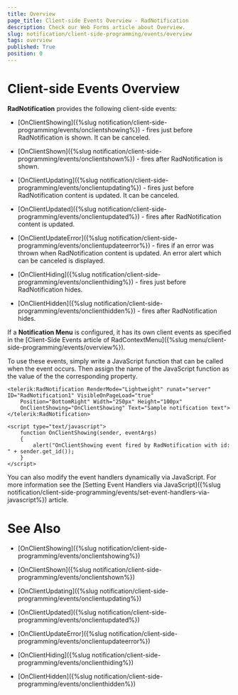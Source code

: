 ```yaml
---
title: Overview
page_title: Client-side Events Overview - RadNotification
description: Check our Web Forms article about Overview.
slug: notification/client-side-programming/events/overview
tags: overview
published: True
position: 0
---
```


# Client-side Events Overview


 

**RadNotification** provides the following client-side events:

* [OnClientShowing]({%slug notification/client-side-programming/events/onclientshowing%}) - fires just before RadNotification is shown. It can be canceled.

* [OnClientShown]({%slug notification/client-side-programming/events/onclientshown%}) - fires after RadNotification is shown.

* [OnClientUpdating]({%slug notification/client-side-programming/events/onclientupdating%}) - fires just before RadNotification content is updated. It can be canceled.

* [OnClientUpdated]({%slug notification/client-side-programming/events/onclientupdated%}) - fires after RadNotification content is updated.

* [OnClientUpdateError]({%slug notification/client-side-programming/events/onclientupdateerror%}) - fires if an error was thrown when RadNotification content is updated. An error alert which can be canceled is displayed.

* [OnClientHiding]({%slug notification/client-side-programming/events/onclienthiding%}) - fires just before RadNotification hides.

* [OnClientHidden]({%slug notification/client-side-programming/events/onclienthidden%}) - fires after RadNotification hides.

If a **Notification Menu** is configured, it has its own client events as specified in the [Client-Side Events article of RadContextMenu]({%slug menu/client-side-programming/events/overview%}).

To use these events, simply write a JavaScript function that can be called when the event occurs. Then assign the name of the JavaScript function as the value of the the corresponding property.

````ASP.NET
<telerik:RadNotification RenderMode="Lightweight" runat="server" ID="RadNotification1" VisibleOnPageLoad="true"
    Position="BottomRight" Width="250px" Height="100px"
    OnClientShowing="OnClientShowing" Text="Sample notification text">
</telerik:RadNotification>

<script type="text/javascript">
    function OnClientShowing(sender, eventArgs)
    {
        alert("OnClientShowing event fired by RadNotification with id: " + sender.get_id());
    }
</script>
````



You can also modify the event handlers dynamically via JavaScript. For more information see the [Setting Event Handlers via JavaScript]({%slug notification/client-side-programming/events/set-event-handlers-via-javascript%}) article.

# See Also

 * [OnClientShowing]({%slug notification/client-side-programming/events/onclientshowing%})

 * [OnClientShown]({%slug notification/client-side-programming/events/onclientshown%})

 * [OnClientUpdating]({%slug notification/client-side-programming/events/onclientupdating%})

 * [OnClientUpdated]({%slug notification/client-side-programming/events/onclientupdated%})

 * [OnClientUpdateError]({%slug notification/client-side-programming/events/onclientupdateerror%})

 * [OnClientHiding]({%slug notification/client-side-programming/events/onclienthiding%})

 * [OnClientHidden]({%slug notification/client-side-programming/events/onclienthidden%})
